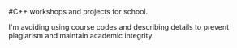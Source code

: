 #C++ workshops and projects for school.

I'm avoiding using course codes and describing details to prevent plagiarism and maintain academic integrity.
